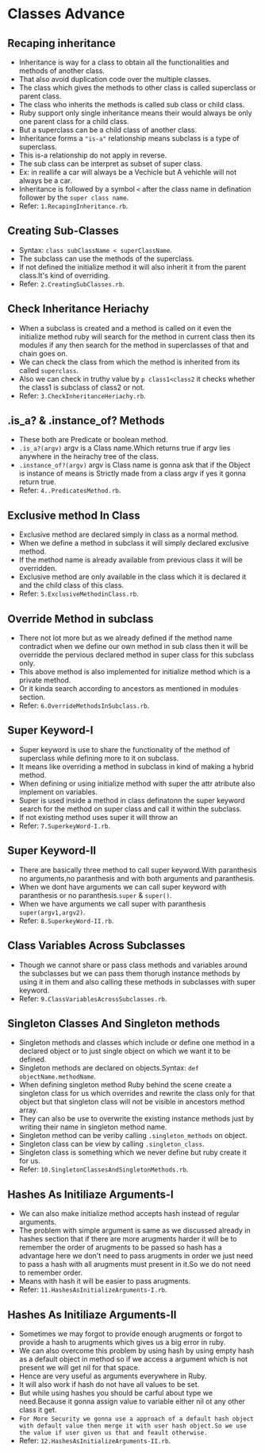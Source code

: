 # Classes Advance

 ## Recaping inheritance
  - Inheritance is way for a class to obtain all the functionalities and methods of another class.
  - That also avoid duplication code over the multiple classes.
  - The class which gives the methods to other class is called superclass or parent class.
  - The class who inherits the methods is called sub class or child class.
  - Ruby support only single inheritance means their would always be only one parent class for a child class.
  - But a superclass can be a child class of another class.
  - Inheritance forms a `"is-a"` relationship means subclass is a type of superclass.
  - This is-a relationship do not apply in reverse.
  - The sub class can be interpret as subset of super class.
  - Ex: in reallife a car will always be a Vechicle but A vehichle will not always be a car.
  - Inheritance is followed by a symbol `<` after the class name in defination follower by the `super class name`.
  - Refer: `1.RecapingInheritance.rb`.

 ## Creating Sub-Classes
  - Syntax: `class subClassName < superClassName`.
  - The subclass can use the methods of the superclass.
  - If not defined the initialize method it will also inherit it from the parent class.It's kind of overriding.
  - Refer: `2.CreatingSubClasses.rb`.

 ## Check Inheritance Heriachy 
  - When a subclass is created and a method is called on it even the initialize method ruby will search for the method in current class then its modules if any then search for the method in superclasses of that and chain goes on. 
  - We can check the class from which the method is inherited from its called `superclass`.
  - Also we can check in truthy value by `p class1<class2` it checks whether the class1 is subclass of class2 or not.
  - Refer: `3.CheckInheritanceHeriachy.rb`.

 ## .is_a? & .instance_of? Methods
  - These both are Predicate or boolean method.
  - `.is_a?(argv)` argv is a Class name.Which returns true if argv lies anywhere in the heirachy tree of the class.
  - `.instance_of?(argv)` argv is Class name is gonna ask that if the Object is instance of means is Strictly made from a class argv if yes it gonna return true.
  - Refer: `4..PredicatesMethod.rb`.

 ## Exclusive method In Class
  - Exclusive method are declared simply in class as a normal method.
  - When we define a method in subclass it will simply declared exclusive method.
  - If the method name is already available from previous class it will be overridden.
  - Exclusive method are only available in the class which it is declared it and the child class of this class.
  - Refer: `5.ExclusiveMethodinClass.rb`.

 ## Override Method in subclass
  - There not lot more but as we already defined if the method name contradict when we define our own method in sub class then it will be overridde the pervious declared method in super class for this subclass only.
  - This above method is also implemented for initialize method which is a private method.
  - Or it kinda search according to ancestors as mentioned in modules section.
  - Refer: `6.OverrideMethodsInSubclass.rb`.

 ## Super Keyword-I
  - Super keyword is use to share the functionality of the method of superclass while defining more to it on subclass.
  - It means like overriding a method in subclass in kind of making a hybrid method.
  - When defining or using initialize method with super the attr atribute also implement on variables.
  - Super is used inside a method in class definatonn the super keyword search for the method on super class and call it within the subclass.
  - If not existing method uses super it will throw an
  - Refer: `7.SuperkeyWord-I.rb`.

 ## Super Keyword-II
  - There are basically three method to call super keyword.With paranthesis no arguments,no paranthesis and with both arguments and paranthesis.
  - When we dont have arguments we can call super keyword with paranthesis or no paranthesis.`super` & `super()`.
  - When we have arguments we call super with paranthesis `super(argv1,argv2)`.
  - Refer: `8.SuperkeyWord-II.rb`.

 ## Class Variables Across Subclasses
  - Though we cannot share or pass class methods and variables around the subclasses but we can pass them thorugh instance methods by using it in them and also calling these methods in subclasses with super keyword.
  - Refer: `9.ClassVariablesAcrossSubclasses.rb`.
 
 ## Singleton Classes And Singleton methods
  - Singleton methods and classes which include or define one method in a declared object or to just single object on which we want it to be defined.
  - Singleton methods are declared on objects.Syntax: `def objectName.methodName`.
  - When defining singleton method Ruby behind the scene create a singleton class for us which overrides and rewrite the class only for that object but that singleton class will not be visible in ancestors method array.
  - They can also be use to overwrite the existing instance methods just by writing their name in singleton method name.
  - Singleton method can be veriby calling `.singleton_methods` on object.
  - Singleton class can be view by calling `.singleton_class`.
  - Singleton class is something which we never define but ruby create it for us.
  - Refer: `10.SingletonClassesAndSingletonMethods.rb`.
 
 ## Hashes As Initiliaze Arguments-I
  - We can also make initialize method accepts hash instead of regular arguments.
  - The problem with simple argument is same as we discussed already in hashes section that if there are more arugments harder it will be to remember the order of arugments to be passed so hash has a advantage here we don't need to pass arugments in order we just need to pass a hash with all arugments must present in it.So we do not need to remember order.
  - Means with hash it will be easier to pass arugments.
  - Refer: `11.HashesAsInitializeArguments-I.rb`.

 ## Hashes As Initiliaze Arguments-II
  - Sometimes we may forgot to provide enough arugments or forgot to provide a hash to arugments which gives us a big error in ruby.
  - We can also overcome this problem by using hash by using empty hash as a default object in method so if we access a argument which is not present we will get nil for that space.
  - Hence are very useful as arguments everywhere in Ruby.
  - It will also work if hash do not have all values to be set.
  - But while using hashes you should be carful about type we need.Because it gonna assign value to variable either nil ot any other class it get.
  - `For More Security we gonna use a approach of a default hash object with default value then merge it with user hash object.So we use the value if user given us that and feault otherwise.`
  - Refer: `12.HashesAsInitializeArguments-II.rb`.